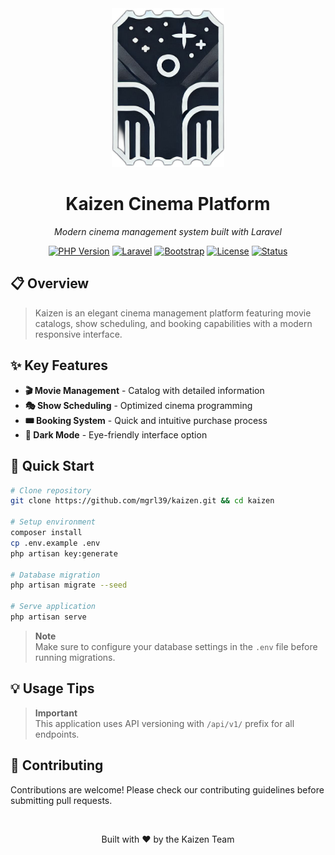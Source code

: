 <div align="center">
  <img src="public/assets/images/logo.png" width="180" alt="Kaizen">
  <h1>Kaizen Cinema Platform</h1>
  <p><em>Modern cinema management system built with Laravel</em></p>

[![PHP Version](https://img.shields.io/badge/PHP-8.1%2B-8892BF?style=flat-square&logo=php)](https://php.net)
[![Laravel](https://img.shields.io/badge/Laravel-10.x-FF2D20?style=flat-square&logo=laravel)](https://laravel.com)
[![Bootstrap](https://img.shields.io/badge/Bootstrap-5.x-7952B3?style=flat-square&logo=bootstrap)](https://getbootstrap.com)
[![License](https://img.shields.io/badge/License-MIT-green?style=flat-square)](LICENSE)
[![Status](https://img.shields.io/badge/Status-Development-blue?style=flat-square)]()

</div>

## 📋 Overview

> Kaizen is an elegant cinema management platform featuring movie catalogs, show scheduling, and booking capabilities with a modern responsive interface.

## ✨ Key Features

-   **🎬 Movie Management** - Catalog with detailed information
-   **🎭 Show Scheduling** - Optimized cinema programming
-   **🎟️ Booking System** - Quick and intuitive purchase process
-   **🌙 Dark Mode** - Eye-friendly interface option

## 🚀 Quick Start

```bash
# Clone repository
git clone https://github.com/mgrl39/kaizen.git && cd kaizen

# Setup environment
composer install
cp .env.example .env
php artisan key:generate

# Database migration
php artisan migrate --seed

# Serve application
php artisan serve
```

> **Note**  
> Make sure to configure your database settings in the `.env` file before running migrations.

## 💡 Usage Tips

> **Important**  
> This application uses API versioning with `/api/v1/` prefix for all endpoints.

## 🤝 Contributing

Contributions are welcome! Please check our contributing guidelines before submitting pull requests.

<div align="center">
  <br>
  <p>Built with ❤️ by the Kaizen Team</p>
</div>
